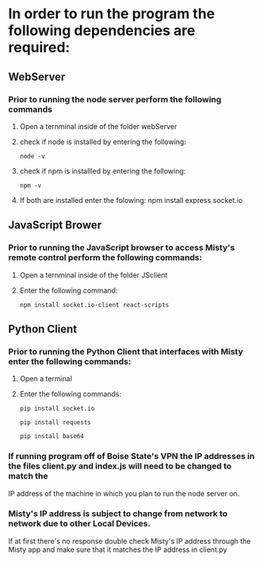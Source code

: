 # In order to run the program the following dependencies are required:

## WebServer

### Prior to running the node server perform the following commands 
1. Open a ternminal inside of the folder webServer
2. check if node is installed by entering the following: 

	```
	node -v
	```
	
	
3. check if npm is installled by entering the following:
	
	```
	npm -v
	```
	
	
4. If both are installed enter the folowing:
	npm install express socket.io
	
## JavaScript Brower
### Prior to running the JavaScript browser to access Misty's remote control perform the following commands:
1. Open a ternminal inside of the folder JSclient
2. Enter the following command:

	```
	npm install socket.io-client react-scripts
	```
	
	
## Python Client
### Prior to running the Python Client that interfaces with Misty enter the following commands:
1. Open a terminal
2. Enter the following commands:
    
	```
	pip install socket.io
	```
	
	```
	pip install requests
	```
	
	```
	pip install base64
    ```
### If running program off of Boise State's VPN the IP addresses in the files client.py and index.js will need to be changed to match the
IP address of the machine in which you plan to run the node server on.

### Misty's IP address is subject to change from network to network due to other Local Devices. 
If at first there's no response double check Misty's IP address through the Misty app and make sure that it matches the IP address in client.py

	
	
